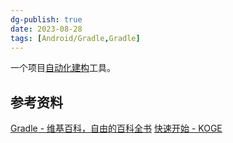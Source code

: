 ```yaml
---
dg-publish: true
date: 2023-08-28
tags: [Android/Gradle,Gradle]
---
```

一个项目[自动化建构](https://zh.wikipedia.org/wiki/%E8%87%AA%E5%8B%95%E5%8C%96%E5%BB%BA%E6%A7%8B "自动化建构")工具。


## 参考资料
[Gradle - 维基百科，自由的百科全书](https://zh.wikipedia.org/wiki/Gradle)
[快速开始 - KOGE](https://koge.2bab.me/#/zh-cn/basis/getting-started)